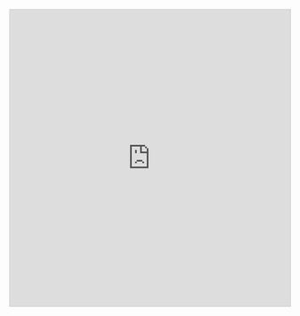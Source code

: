 <iframe class="airtable-embed" src="https://airtable.com/embed/shrx4QEQGUHQuuTZj?backgroundColor=yellow" frameborder="0" onmousewheel="" width="100%" height="533" style="background: transparent; border: 1px solid #ccc;"></iframe>